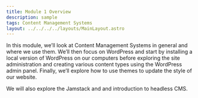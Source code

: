 ```yaml
---
title: Module 1 Overview
description: sample
tags: Content Management Systems
layout: ../../../../layouts/MainLayout.astro
---
```


In this module, we’ll look at Content Management Systems in general and where we use them. We’ll then focus on WordPress and start by installing a local version of WordPress on our computers before exploring the site administration and creating various content types using the WordPress admin panel. Finally, we’ll explore how to use themes to update the style of our website.

We will also explore the Jamstack and and introduction to headless CMS.
